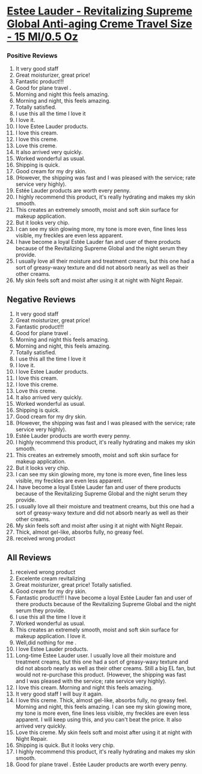 # [Estee Lauder - Revitalizing Supreme Global Anti-aging Creme Travel Size - 15 Ml/0.5 Oz](https://products.checkmycream.com/products/estee-lauder-revitalizing-supreme-global-anti-aging-creme-travel-size-15-ml0.5-oz.html)

### Positive Reviews

<ol>
      <li>It very good staff</li>
      <li>Great moisturizer, great price!  </li>
      <li>Fantastic product!!!</li>
      <li>Good for plane travel .  </li>
      <li>Morning and night this feels amazing.</li>
      <li>Morning and night, this feels amazing.</li>
      <li>Totally satisfied.</li>
      <li>I use this all the time I love it</li>
      <li>I love it.</li>
      <li>I love Estee Lauder products.</li>
      <li>I love this cream.</li>
      <li>I love this creme.</li>
      <li>Love this creme.</li>
      <li>It also arrived very quickly.</li>
      <li>Worked wonderful as usual.</li>
      <li>Shipping is quick.</li>
      <li>Good cream for my dry skin.</li>
      <li>(However, the shipping was fast and I was pleased with the service; rate service very highly).</li>
      <li>Estée Lauder products are worth every penny.</li>
      <li>I highly recommend this product, it&#x27;s really hydrating and makes my skin smooth.</li>
      <li>This creates an extremely smooth, moist and soft skin surface for makeup application.  </li>
      <li>But it looks very chip.</li>
      <li>I can see my skin glowing more, my tone is more even, fine lines less visible, my freckles are even less apparent.</li>
      <li>I have become a loyal Estée Lauder fan and user of there products because of the Revitalizing Supreme Global and the night serum they provide.</li>
      <li>I usually love all their moisture and treatment creams, but this one had a sort of greasy-waxy texture and did not absorb nearly as well as their other creams.</li>
      <li>My skin feels soft and moist after using it at night with Night Repair.</li>
</ol>


<h2>Negative Reviews</h2>
<ol>
<li> It very good staff</li>
<li> Great moisturizer, great price!  </li>
<li> Fantastic product!!!</li>
<li> Good for plane travel .  </li>
<li> Morning and night this feels amazing.</li>
<li> Morning and night, this feels amazing.</li>
<li> Totally satisfied.</li>
<li> I use this all the time I love it</li>
<li> I love it.</li>
<li> I love Estee Lauder products.</li>
<li> I love this cream.</li>
<li> I love this creme.</li>
<li> Love this creme.</li>
<li> It also arrived very quickly.</li>
<li> Worked wonderful as usual.</li>
<li> Shipping is quick.</li>
<li> Good cream for my dry skin.</li>
<li> (However, the shipping was fast and I was pleased with the service; rate service very highly).</li>
<li> Estée Lauder products are worth every penny.</li>
<li> I highly recommend this product, it&#x27;s really hydrating and makes my skin smooth.</li>
<li> This creates an extremely smooth, moist and soft skin surface for makeup application.  </li>
<li> But it looks very chip.</li>
<li> I can see my skin glowing more, my tone is more even, fine lines less visible, my freckles are even less apparent.</li>
<li> I have become a loyal Estée Lauder fan and user of there products because of the Revitalizing Supreme Global and the night serum they provide.</li>
<li> I usually love all their moisture and treatment creams, but this one had a sort of greasy-waxy texture and did not absorb nearly as well as their other creams.</li>
<li> My skin feels soft and moist after using it at night with Night Repair.</li>
<li> Thick, almost gel-like, absorbs fully, no greasy feel.</li>
<li> received wrong product</li>
</ol>

<h2>All Reviews</h2>

<ol>
    <li> received wrong product</li>
    <li> Excelente cream revitalizing</li>
    <li> Great moisturizer, great price!  Totally satisfied.</li>
    <li> Good cream for my dry skin.</li>
    <li> Fantastic product!!! I have become a loyal Estée Lauder fan and user of there products because of the Revitalizing Supreme Global and the night serum they provide.</li>
    <li> I use this all the time I love it</li>
    <li> Worked wonderful as usual.</li>
    <li> This creates an extremely smooth, moist and soft skin surface for makeup application.  I love it.</li>
    <li> Well,did nothing for me .</li>
    <li> I love Estee Lauder products.</li>
    <li> Long-time Estee Lauder user. I usually love all their moisture and treatment creams, but this one had a sort of greasy-waxy texture and did not absorb nearly as well as their other creams. Still a big EL fan, but would not re-purchase this product. (However, the shipping was fast and I was pleased with the service; rate service very highly).</li>
    <li> I love this cream. Morning and night this feels amazing.</li>
    <li> It very good staff I will buy it again.</li>
    <li> I love this creme. Thick, almost gel-like, absorbs fully, no greasy feel. Morning and night, this feels amazing. I can see my skin glowing more, my tone is more even, fine lines less visible, my freckles are even less apparent. I will keep using this, and you can&#x27;t beat the price. It also arrived very quickly.</li>
    <li> Love this creme. My skin feels soft and moist after using it at night with Night Repair.</li>
    <li> Shipping is quick. But it looks very chip.</li>
    <li> I highly recommend this product, it&#x27;s really hydrating and makes my skin smooth.</li>
    <li> Good for plane travel .  Estée Lauder products are worth every penny.</li>
</ol>




